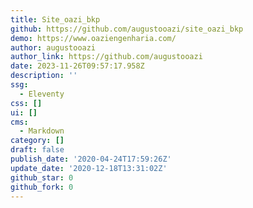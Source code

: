 ```yaml
---
title: Site_oazi_bkp
github: https://github.com/augustooazi/site_oazi_bkp
demo: https://www.oaziengenharia.com/
author: augustooazi
author_link: https://github.com/augustooazi
date: 2023-11-26T09:57:17.958Z
description: ''
ssg:
  - Eleventy
css: []
ui: []
cms:
  - Markdown
category: []
draft: false
publish_date: '2020-04-24T17:59:26Z'
update_date: '2020-12-18T13:31:02Z'
github_star: 0
github_fork: 0
---
```

